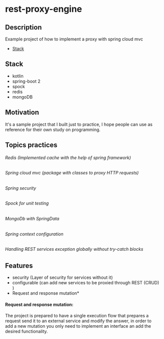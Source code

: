 # rest-proxy-engine

## Description
Example project of how to implement a proxy with spring cloud mvc

* [Stack](#stack)

## Stack
* kotlin
* spring-boot 2
* spock
*  redis
*  mongoDB

## Motivation
It's a sample project that I built just to practice, I hope people can use as reference for their 
own study on programming.

## Topics practices
###### Redis (Implemented cache with the help of spring framework)
###### Spring cloud mvc (package with classes to proxy HTTP requests)
###### Spring security
###### Spock for unit testing
###### MongoDb with SpringData
###### Spring context configuration
###### Handling REST services exception globally without try-catch blocks

## Features
* security (Layer of security for services without it)
* configurable (can add new services to be proxied through REST (CRUD) )
* Request and response mutation*

#### Request and response mutation:
The project is prepared to have a single execution flow that prepares a request send it to
an external service and modify the answer, in order to add a new mutation you only need to implement
an interface an add the desired functionality.
